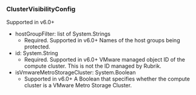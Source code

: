### ClusterVisibilityConfig
Supported in v6.0+

- hostGroupFilter: list of System.Strings
  - Required. Supported in v6.0+
Names of the host groups being protected.
- id: System.String
  - Required. Supported in v6.0+
VMware managed object ID of the compute cluster. This is not the ID managed by Rubrik.
- isVmwareMetroStorageCluster: System.Boolean
  - Supported in v6.0+
A Boolean that specifies whether the compute cluster is a VMware Metro Storage Cluster.
